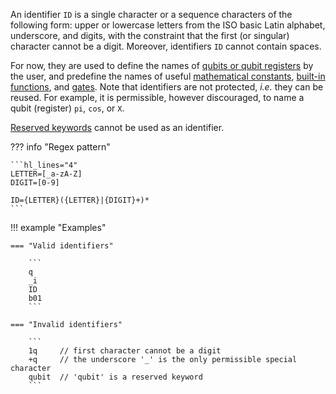An identifier `ID` is a single character or a sequence characters of the following form: upper or lowercase letters from the ISO basic Latin alphabet, underscore, and digits, with the constraint that the first (or singular) character cannot be a digit.
Moreover, identifiers `ID` cannot contain spaces.

For now, they are used to define the names of [qubits or qubit registers](../statements/qubit_register_declaration_statement.md) by the user, and predefine the names of useful [mathematical constants](../expressions/predefined_constants.md), [built-in functions](../expressions/builtin_functions.md), and [gates](../instructions/gates.md).
Note that identifiers are not protected, _i.e._ they can be reused. For example, it is permissible, however discouraged, to name a qubit (register) `pi`, `cos`, or `X`.

[Reserved keywords](reserved_keywords.md) cannot be used as an identifier.

??? info "Regex pattern"

    ```hl_lines="4"
    LETTER=[_a-zA-Z]
    DIGIT=[0-9]
    
    ID={LETTER}({LETTER}|{DIGIT}+)*
    ```

!!! example "Examples"

    === "Valid identifiers"

        ```
        q
        _i
        ID
        b01
        ```
    
    === "Invalid identifiers" 
        
        ```
        1q	   // first character cannot be a digit
        +q     // the underscore '_' is the only permissible special character 
        qubit  // 'qubit' is a reserved keyword
        ```
